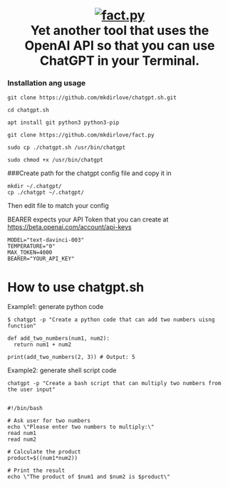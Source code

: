 <h1 align="center">
  <br>
  <a href="https://github.com/mkdirlove/fact.py"><img src="https://github.com/mkdirlove/fact.py/blob/main/logo.png" alt="fact.py"></a>
  <br>
  Yet another tool that uses the OpenAI API so that you can use ChatGPT in your Terminal.
  <br>
</h1>

### Installation ang usage

```
git clone https://github.com/mkdirlove/chatgpt.sh.git
```
```
cd chatgpt.sh
```
```
apt install git python3 python3-pip
```
```
git clone https://github.com/mkdirlove/fact.py
```
```
sudo cp ./chatgpt.sh /usr/bin/chatgpt
```
```
sudo chmod +x /usr/bin/chatgpt
```

###Create path for the chatgpt config file and copy it in

```
mkdir ~/.chatgpt/
cp ./chatgpt ~/.chatgpt/
```

Then edit file to match your config

BEARER expects your API Token that you can create at https://beta.openai.com/account/api-keys

```
MODEL="text-davinci-003"
TEMPERATURE="0"
MAX_TOKEN=4000
BEARER="YOUR_API_KEY"
```

# How to use chatgpt.sh

Example1: generate python code
```
$ chatgpt -p "Create a python code that can add two numbers uisng function"

def add_two_numbers(num1, num2):
  return num1 + num2
  
print(add_two_numbers(2, 3)) # Output: 5
```

Example2: generate shell script code
```
chatgpt -p "Create a bash script that can multiply two numbers from the user input"


#!/bin/bash

# Ask user for two numbers
echo \"Please enter two numbers to multiply:\"
read num1
read num2

# Calculate the product
product=$((num1*num2))

# Print the result
echo \"The product of $num1 and $num2 is $product\"

```
